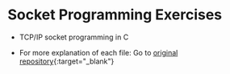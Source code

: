 # Socket Programming Exercises

- TCP/IP socket programming in C <br>

- For more explanation of each file: Go to [original repository](https://github.com/7hong13/Socket-Programming){:target="_blank"}
